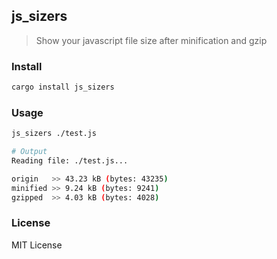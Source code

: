 ## js_sizers
> Show your javascript file size after minification and gzip

### Install

```sh
cargo install js_sizers
```

### Usage

```sh
js_sizers ./test.js
```

```sh
# Output
Reading file: ./test.js...

origin   >> 43.23 kB (bytes: 43235)
minified >> 9.24 kB (bytes: 9241)
gzipped  >> 4.03 kB (bytes: 4028)
```

### License

MIT License
